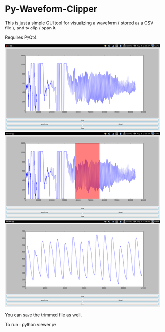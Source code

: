 # Py-Waveform-Clipper

This is just a simple GUI tool for visualizing a waveform ( stored as a CSV file ), and to clip / span it. 


Requires PyQt4 

<center>

![im1](1.png)
![im2](2.png)
![im3](3.png)

</center>


You can save the trimmed file as well.

To run : python viewer.py